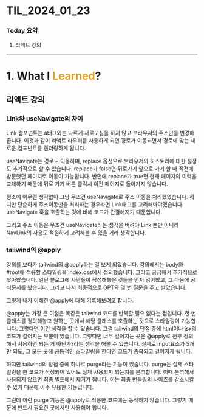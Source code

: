 # TIL_2024_01_23

### Today 요약

1. 리액트 강의

---

# 1. What I <span style="color: #e2a029">Learned</span>?

## 리액트 강의

### Link와 useNavigate의 차이

Link 컴포넌트는 a태그와는 다르게 새로고침을 하지 않고 브라우저의 주소만을 변경해줍니다. 이것과 같이 리액트 라우터를 사용하게 되면 경로가 이동되면서 경로에 맞는 새로운 컴포넌트를 렌더링하게 됩니다.

useNavigate는 경로도 이동하며, replace 옵션으로 브라우저의 히스토리에 대한 설정도 추가적으로 할 수 있습니다. replace가 false면 뒤로가기 앞으로 가기 할 때 직전에 방문했던 페이지로 이동이 가능합니다. 반면에 replace가 true면 현재 페이지의 이력을 교체하기 때문에 뒤로 가기 버튼 클릭시 이전 페이지로 돌아가지 않습니다.

평소에 아무런 생각없이 그냥 무조건 useNavigate로 주소 이동을 처리했었습니다. 하지만 단순하게 주소이동만을 처리하는 경우라면 Link태그를 고려해봐야겠습니다. useNavigate 훅을 호출하는 것에 비해 코드가 간결해지기 때문입니다.

그리고 주소 이동은 무조건 useNavigate라는 생각을 버려야 Link 뿐만 아니라 NavLink의 사용도 적절하게 고려해볼 수 있을 거라 생각합니다.

### tailwind의 @apply

강의를 보다가 tailwind의 @apply라는 걸 보게 되었습니다. 강의에서는 body와 #root에 적용할 스타일링을 index.css에서 정의했습니다. 그리고 궁금해서 추가적으로 찾아봤습니다. 일단 블로그에 사람들이 작성해놓은 것들을 먼저 읽어봤고, 그 다음에 공식문서를 봤습니다. 그리고 나서 최종적으로 GPT와 몇 번 질문을 주고 받았습니다.

그렇게 내가 이해한 @apply에 대해 기록해보려고 합니다.

@apply는 가장 큰 이점은 똑같은 tailwind 코드를 반복할 필요 없다는 점입니다. 한 번 클래스를 정의해놓고 원하는 곳에서 해당 클래스를 호출하는 것으로 스타일링이 가능합니다. 그렇다면 이런 생각을 할 수 있습니다. 그럼 tailwind의 단점 중에 html이나 jsx의 코드가 길어지는 부분이 있습니다. 그렇다면 너무 길어지는 곳은 @apply로 전부 정의해서 사용하면 되는 거 아닌가?라는 생각을 해볼 수 있습니다. 실제로 input요소가 5개만 되도, 그 모든 곳에 공통적인 스타일링을 한다면 코드가 중복되고 길어지게 됩니다.

하지만 tailwind의 장점 중에 하나로 purge라는 기능이 있습니다. purge는 실제 스타일링을 한 코드가 작성되어 있어도 실제 사용되지 되는지를 분석합니다. 이때 분석해서 사용되지 않으면 최종 빌드에서 제거가 됩니다. 이는 최종 번들링의 사이즈를 감소시킬 수 있기 때문에 아주 유용한 기능입니다.

그런데 이런 purge 기능은 @apply로 적용한 코드에는 동작하지 않습니다. 그렇기 때문에 반드시 필요한 곳에서만 사용해야 합니다.
